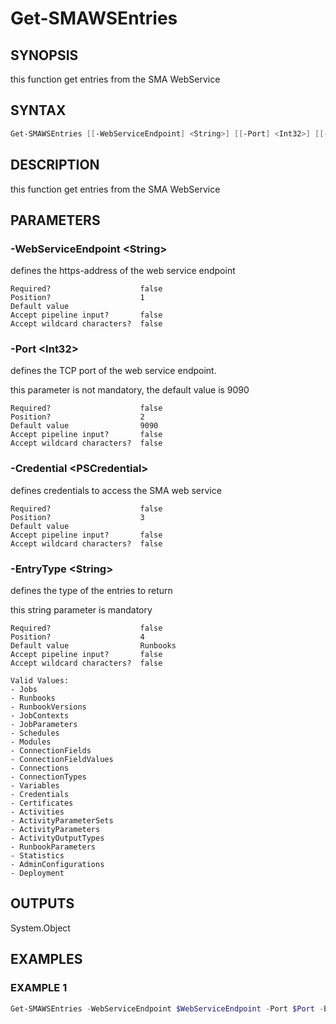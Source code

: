 ﻿# Get-SMAWSEntries

## SYNOPSIS

this function get entries from the SMA WebService

## SYNTAX

```powershell
Get-SMAWSEntries [[-WebServiceEndpoint] <String>] [[-Port] <Int32>] [[-Credential] <PSCredential>] [[-EntryType] <String>] [<CommonParameters>]
```

## DESCRIPTION

this function get entries from the SMA WebService

## PARAMETERS

### -WebServiceEndpoint &lt;String&gt;

defines the https-address of the web service endpoint

```
Required?                    false
Position?                    1
Default value
Accept pipeline input?       false
Accept wildcard characters?  false
```

### -Port &lt;Int32&gt;

defines the TCP port of the web service endpoint.

this parameter is not mandatory, the default value is 9090

```
Required?                    false
Position?                    2
Default value                9090
Accept pipeline input?       false
Accept wildcard characters?  false
```

### -Credential &lt;PSCredential&gt;

defines credentials to access the SMA web service

```
Required?                    false
Position?                    3
Default value
Accept pipeline input?       false
Accept wildcard characters?  false
```

### -EntryType &lt;String&gt;

defines the type of the entries to return

this string parameter is mandatory

```
Required?                    false
Position?                    4
Default value                Runbooks
Accept pipeline input?       false
Accept wildcard characters?  false

Valid Values:
- Jobs
- Runbooks
- RunbookVersions
- JobContexts
- JobParameters
- Schedules
- Modules
- ConnectionFields
- ConnectionFieldValues
- Connections
- ConnectionTypes
- Variables
- Credentials
- Certificates
- Activities
- ActivityParameterSets
- ActivityParameters
- ActivityOutputTypes
- RunbookParameters
- Statistics
- AdminConfigurations
- Deployment
```

## OUTPUTS

System.Object

## EXAMPLES

### EXAMPLE 1

```powershell
Get-SMAWSEntries -WebServiceEndpoint $WebServiceEndpoint -Port $Port -EntryType Runbooks
```


